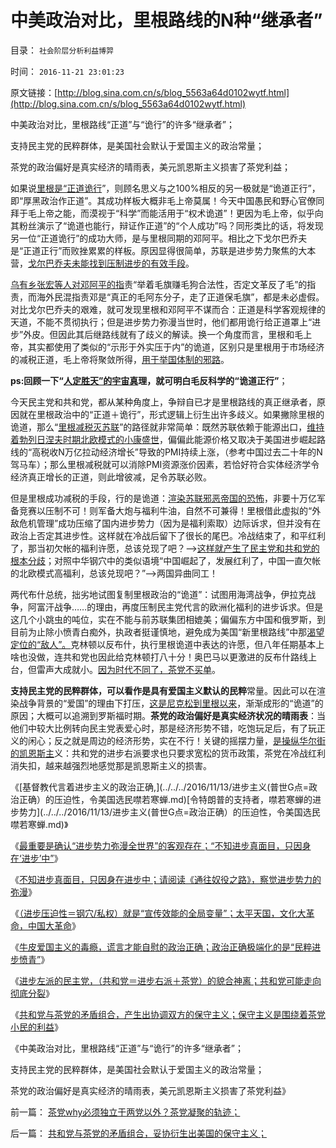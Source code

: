 # 中美政治对比，里根路线的N种“继承者”

目录： `社会阶层分析利益博羿` 

时间： `2016-11-21 23:01:23` 

原文链接：[http://blog.sina.com.cn/s/blog_5563a64d0102wytf.html](http://blog.sina.com.cn/s/blog_5563a64d0102wytf.html)

中美政治对比，里根路线“正道”与“诡行”的许多“继承者”；

支持民主党的民粹群体，是美国社会默认于爱国主义的政治常量；

茶党的政治偏好是真实经济的晴雨表，美元凯恩斯主义损害了茶党利益；

如果说[里根是“正道诡行](http://darthvad.blog.sohu.com/323288721.html)”，则顾名思义与之100%相反的另一极就是“诡道正行”，即“厚黑政治作正道”。其成功样板大概非毛上帝莫属！今天中国愚民和野心官僚同拜于毛上帝之能，而漠视于“科学”而能活用于“权术诡道”！更因为毛上帝，似乎向其粉丝演示了“诡道也能行，辩证作正道”的“个人成功”吗？同形类比的话，将发现另一位“正道诡行”的成功大师，是与里根同期的邓阿平。相比之下戈尔巴乔夫是“正道正行”而败挫累累的样板。原因显得很简单，苏联是进步势力聚焦的大本营，[戈尔巴乔夫未能找到压制进步的有效手段](../../../2016/8/9/“去钢穴化”的极简要点：抑制“特权最大化”.md)。

[乌有乡张宏等人对邓阿平的指](http://darthvad.blog.sohu.com/132102586.html)责“举着毛旗赚毛狗合法性，否定文革反了毛”的指责，而海外民混指责邓是“真正的毛阿东分子，走了正道保毛旗”，都是未必虚假。对比戈尔巴乔夫的艰难，就可发现里根和邓阿平不谋而合：正道是科学客观规律的天道，不能不贯彻执行；但是进步势力弥漫当世时，他们都用诡行给正道罩上“进步”外皮。但因此其后继路线就有了歧义的解读。换一个角度而言，里根和毛上帝，其实都使用了类似的“示形于外实压于内”的诡道，区别只是里根用于市场经济的减税正道，毛上帝将聚敛所得，[用于举国体制的邪路](http://blog.sina.com.cn/s/blog_3d3fb2810102whrf.html)。

**ps:回顾一下“[人定胜天”的宇宙真](../../../2014/2/28/信仰不容逻辑，逻辑抵触信仰，领导同志的成功学.md)理，就可明白毛反科学的“诡道正行”**；

今天民主党和共和党，都从某种角度上，争辩自已才是里根路线的真正继承者，原因就在里根政治中的“正道＋诡行”，形式逻辑上衍生出许多歧义。如果撇除里根的诡道，那么“[里根减税灭苏联](../../../2011/8/12/里根减税灭苏联.md)”的路径就非常简单：既然苏联依赖于能源出口，[维持着勃列日涅夫时期北欧模式的小康盛世](../../../2012/5/22/勃列日涅夫苏联的经济模式.md)，偏偏此能源价格又取决于美国进步崛起路线的“高税收N万亿拉动经济增长”导致的PMI持续上涨，（参考中国过去二十年的N驾马车）；那么里根减税就可以消除PMI资源涨价因素，若恰好符合实体经济学令经济真正增长的正道，则此增彼减，足令苏联必败。

但是里根成功减税的手段，行的是诡道：[渲染苏联邪恶帝国的恐怖](../../../2009/8/3/现代苏俄经济体的两个组成部分.md)，非要十万亿军备竞赛以压制不可！则军备大炮与福利牛油，自然不可兼得！里根借此虚拟的“外敌危机管理”成功压缩了国内进步势力（因为是福利索取）边际诉求，但并没有在政治上否定其进步性。这样就在冷战后留下了很长的尾巴。冷战结束了，和平红利了，那当初欠帐的福利许愿，总该兑现了吧？——>[这样就产生了民主党和共和党的根本分歧](../../../2011/10/14/所谓美国贫富差距，没有可信的依据；.md)；对照中华钢穴中的类似语境“中国崛起了，发展红利了，中国一直欠帐的北欧模式高福利，总该兑现吧？”——>两国异曲同工！

两代布什总统，拙劣地试图复制里根政治的“诡道”：试图用海湾战争，伊拉克战争，阿富汗战争……的理由，再度压制民主党代言的欧洲化福利的进步诉求。但是这几个小跳虫的吨位，实在不能与前苏联集团相媲美；偏偏东方中国和俄罗斯，到目前为止除小愤青白痴外，执政者挺谨慎地，避免成为美国“新里根路线”中那[渴望定位的“敌人”。](../../../2011/10/14/美国需要一个敌人，谁爱上，谁上！.md)克林顿以反布什，执行里根诡道中表达的许愿，但八年任期基本上啥也没做，连共和党也因此给克林顿打八十分！奥巴马以更激进的反布什路线上台，但雷声大成就小。[因为时代不同了，茶党不买单](../../../2011/10/17/茶党是极右吗？私有制是极右吗？中产阶级是极右吗？.md)。

**支持民主党的民粹群体，可以看作是具有爱国主义默认的民粹**常量。因此可以在渲染战争背景的“爱国”的理由下打压，[这是尼克松到里根以来](../../../2015/11/4/尼克松是里根主义的前奏，福特和卡特的承前启后，及克林顿；.md)，渐渐成形的“诡道”的原因；大概可以追溯到罗斯福时期。**茶党的政治偏好是真实经济状况的晴雨表**：当他们中较大比例转向民主党表爱心时，那是经济形势不错，吃饱玩足后，有了玩正义的闲心；反之就是周边的经济形势，实在不行！关键的摇摆力量，[是操纵华尔街的凯恩斯主](../../../2011/8/24/巴菲特“向我开炮”当五毛,华尔街奴役全世界.md)义：共和党的进步右派要求也只要求宽松的货币政策，茶党在冷战红利消失扣，越来越强烈地感觉那是凯恩斯主义的损害。

《[基督教代言着进步主义的政治正确,](../../../2016/11/13/进步主义(普世G点=政治正确）的压迫性，令美国选民噤若寒蝉.md)[令特朗普的支持者，噤若寒蝉的进步势力](../../../2016/11/13/进步主义(普世G点=政治正确）的压迫性，令美国选民噤若寒蝉.md)》

《[最重要是确认“进步势力弥漫全世界”的客观存在；“不知进步真面目，只因身在‘进步’中”](../../../2016/11/14/最重要是确认“进步势力弥漫全世界”的客观存在；.md)》

《[不知进步真面目，只因身在进步中；请阅读《通往奴役之路》，察觉进步势力的弥漫](../../../2016/11/15/不知进步真面目，只因身在进步中.md)》

《[（进步压迫性＝钢穴/私权）就是“宣传效能的全局变量”；太平天国，文化大革命，中国大革命](../../../2016/11/16/（进步压迫性＝钢穴／私权）就是“宣传效能的全局变量”；.md)》

《[牛皮爱国主义的毒瘾，谎言才能自慰的政治正确；政治正确极端化的是“民粹进步愤青”](../../../2016/11/17/西汉诤臣勿谈国事的机灵，政治正确的威权边际；.md)》

《[进步左派的民主党，（共和党＝进步右派＋茶党）的貌合神离；共和党可能走向彻底分裂](../../../2016/11/18/共和党可能分裂，特朗普是茶党为主体的独立第三党；.md)》

《[共和党与茶党的矛盾组合，产生出协调双方的保守主义；保守主义是围绕着茶党小民的利益](../../../2016/11/19/共和党与茶党的矛盾组合，妥协衍生出美国的保守主义；.md)》

《中美政治对比，里根路线“正道”与“诡行”的许多“继承者”；

支持民主党的民粹群体，是美国社会默认于爱国主义的政治常量；

茶党的政治偏好是真实经济的晴雨表，美元凯恩斯主义损害了茶党利益》

前一篇： [茶党why必须独立于两党以外？茶党凝聚的轨迹；](../../../2016/11/22/茶党why必须独立于两党以外？茶党凝聚的轨迹；.md)

后一篇： [共和党与茶党的矛盾组合，妥协衍生出美国的保守主义；](../../../2016/11/19/共和党与茶党的矛盾组合，妥协衍生出美国的保守主义；.md)

